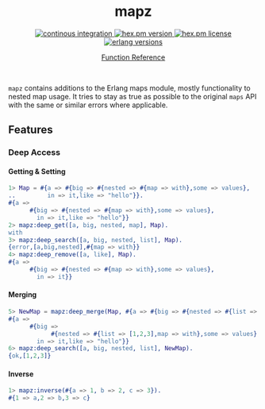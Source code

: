 <h1 align="center">mapz</h1>

<p align="center">
  <a href="https://github.com/eproxus/mapz/actions/workflows/continous_integration.yaml?query=branch%3Amaster">
    <img alt="continous integration" src="https://img.shields.io/github/actions/workflow/status/eproxus/mapz/continous_integration.yaml?label=build&style=flat-square&branch=master"/>
  </a>
  <a href="https://hex.pm/packages/mapz">
    <img alt="hex.pm version" src="https://img.shields.io/hexpm/v/mapz?style=flat-square"/>
  </a>
  <a href="LICENSE">
    <img alt="hex.pm license" src="https://img.shields.io/hexpm/l/mapz?style=flat-square"/>
  </a>
  <a href="https://github.com/eproxus/mapz/blob/master/.github/workflows/continous_integration.yaml#L14">
    <img alt="erlang versions" src="https://img.shields.io/badge/erlang-25+-blue.svg?style=flat-square"/>
  </a>
</p>

<p align="center">
  <a href="https://hexdocs.pm/mapz/mapz.html">Function Reference</a>
</p><br/>

`mapz` contains additions to the Erlang maps module, mostly functionality to nested map usage. It tries to stay as true as possible to the original `maps` API with the same or similar errors where applicable.

## Features

### Deep Access

#### Getting & Setting

```erlang
1> Map = #{a => #{big => #{nested => #{map => with},some => values},
..         in => it,like => "hello"}}.
#{a =>
      #{big => #{nested => #{map => with},some => values},
        in => it,like => "hello"}}
2> mapz:deep_get([a, big, nested, map], Map).
with
3> mapz:deep_search([a, big, nested, list], Map).
{error,[a,big,nested],#{map => with}}
4> mapz:deep_remove([a, like], Map).
#{a =>
      #{big => #{nested => #{map => with},some => values},
        in => it}}
```

#### Merging

```erlang
5> NewMap = mapz:deep_merge(Map, #{a => #{big => #{nested => #{list => [1,2,3]}}}}).
#{a =>
      #{big =>
            #{nested => #{list => [1,2,3],map => with},some => values},
        in => it,like => "hello"}}
6> mapz:deep_search([a, big, nested, list], NewMap).
{ok,[1,2,3]}
```

#### Inverse

```erlang
1> mapz:inverse(#{a => 1, b => 2, c => 3}).
#{1 => a,2 => b,3 => c}
```
